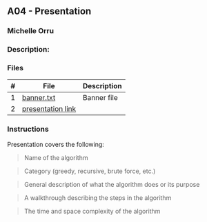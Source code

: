 ## A04 - Presentation
### Michelle Orru
### Description: 



### Files

|   #   | File     | Description                      |
| :---: | -------- | -------------------------------- |
|   1   | [banner.txt](https://github.com/michelle083/3013_Algorithms_Michelle/blob/main/Assignments/A04/banner.txt) | Banner file  |
|   2   | [presentation link](https://www.canva.com/design/DAFggPqXf94/VbyBKVyroja2MhaLTZGp3Q/edit?utm_content=DAFggPqXf94&utm_campaign=designshare&utm_medium=link2&utm_source=sharebutton)  |   |

### Instructions

Presentation covers the following:

>Name of the algorithm

>Category (greedy, recursive, brute force, etc.)

>General description of what the algorithm does or its purpose

>A walkthrough describing the steps in the algorithm

>The time and space complexity of the algorithm
